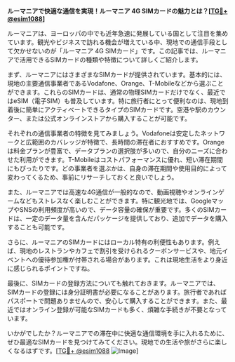 **ルーマニアで快適な通信を実現！ルーマニア 4G SIMカードの魅力とは？[[TG💪+ @esim1088](https://t.me/s/esim1088)]**

ルーマニアは、ヨーロッパの中でも近年急速に発展している国として注目を集めています。観光やビジネスで訪れる機会が増えている中、現地での通信手段として欠かせないのが「ルーマニア 4G SIMカード」です。この記事では、ルーマニアで活用できるSIMカードの種類や特徴について詳しくご紹介します。

まず、ルーマニアにはさまざまなSIMカードが提供されています。基本的には、現地の主要通信事業者であるVodafone、Orange、T-Mobileなどから選ぶことができます。これらのSIMカードは、通常の物理SIMカードだけでなく、最近ではeSIM（電子SIM）も普及しています。特に旅行者にとって便利なのは、現地到着後に簡単にアクティベートできるタイプのSIMカードです。空港や駅のカウンター、または公式オンラインストアから購入することが可能です。

それぞれの通信事業者の特徴を見てみましょう。Vodafoneは安定したネットワークと広範囲のカバレッジが特徴で、長時間の滞在者におすすめです。Orangeは料金プランが豊富で、データプランの選択肢が多いので、自分のニーズに合わせた利用ができます。T-Mobileはコストパフォーマンスに優れ、短い滞在期間にもぴったりです。どの事業者を選ぶかは、自身の滞在期間や使用目的によって変わってくるため、事前にリサーチしておくと良いでしょう。

また、ルーマニアでは高速な4G通信が一般的なので、動画視聴やオンラインゲームなどもストレスなく楽しむことができます。特に観光地では、GoogleマップやSNSの利用頻度が高いので、データ容量の確保が重要です。多くのSIMカードは、一定のデータ量を含んだパッケージを提供しており、追加でデータを購入することも可能です。

さらに、ルーマニアのSIMカードにはローカル特有の利便性もあります。例えば、現地のレストランやカフェで割引を受けられるクーポンサービスや、地元イベントへの優待参加権が付帯される場合があります。これは現地生活をより身近に感じられるポイントですね。

最後に、SIMカードの登録方法についても触れておきます。ルーマニアでは、SIMカードの登録には身分証明書が必要になることがあります。旅行者であればパスポートで問題ありませんので、安心して購入することができます。また、最近ではオンライン登録が可能なSIMカードも多く、煩雑な手続きが不要となっています。

いかがでしたか？ルーマニアでの滞在中に快適な通信環境を手に入れるために、ぜひ最適なSIMカードを見つけてみてください。現地での生活や旅がさらに楽しくなるはずです。[[TG💪+ @esim1088](https://t.me/s/esim1088) ![Image](https://i.postimg.cc/Y0z9fWf4/image.png)]